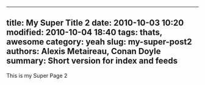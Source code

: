 ----
title: My Super Title 2
date: 2010-10-03 10:20
modified: 2010-10-04 18:40
tags: thats, awesome
category: yeah
slug: my-super-post2
authors: Alexis Metaireau, Conan Doyle
summary: Short version for index and feeds
----
This is my Super Page 2

